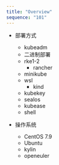 ```yaml
---
title: "Overview"
sequence: "101"
---
```


- 部署方式
    - kubeadm
    - 二进制部署
    - rke1-2
        - rancher
    - minikube
    - wsl
        - kind
    - kubekey
    - sealos
    - kubease
    - shell

- 操作系统
  - CentOS 7.9
  - Ubuntu
  - kylin
  - openeuler

